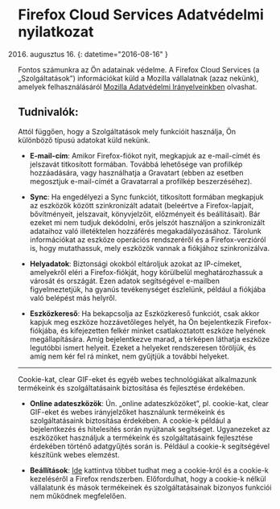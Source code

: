 # Firefox Cloud Services Adatvédelmi nyilatkozat

2016. augusztus 16.
{: datetime="2016-08-16" }

Fontos számunkra az Ön adatainak védelme. A Firefox Cloud Services (a „Szolgáltatások”) információkat küld a Mozilla vállalatnak (azaz nekünk), amelyek felhasználásáról [Mozilla Adatvédelmi Irányelveinkben](https://www.mozilla.org/privacy/) olvashat.

## Tudnivalók:

Attól függően, hogy a Szolgáltatások mely funkcióit használja, Ön különböző típusú adatokat küld nekünk.

* **E-mail-cím**: Amikor Firefox-fiókot nyit, megkapjuk az e-mail-címét és jelszavát titkosított formában. Továbbá lehetősége van profilkép hozzáadására, vagy használhatja a Gravatart (ebben az esetben megosztjuk e-mail-címét a Gravatarral a profilkép beszerzéséhez).

* **Sync**: Ha engedélyezi a Sync funkciót, titkosított formában megkapjuk az eszközök között szinkronizált adatait (beleértve a Firefox-lapjait, bővítményeit, jelszavait, könyvjelzőit, előzményeit és beállításait). Bár ezeket mi nem tudjuk dekódolni, erős jelszót használjon a szinkronizált adataihoz való illetéktelen hozzáférés megakadályozásához. Tárolunk információkat az eszköze operációs rendszeréről és a Firefox-verzióról is, hogy mutathassuk, mely eszközök vannak a fiókjához szinkronizálva.

* **Helyadatok**: Biztonsági okokból eltároljuk azokat az IP-címeket, amelyekről eléri a Firefox-fiókját, hogy körülbelül meghatározhassuk a városát és országát. Ezen adatok segítségével e-mailben figyelmeztetjük, ha gyanús tevékenységet észlelünk, például a fiókjába való belépést más helyről.
    
 * **Eszközkereső**: Ha bekapcsolja az Eszközkereső funkciót, csak akkor kapjuk meg eszköze hozzávetőleges helyét, ha Ön bejelentkezik Firefox-fiókjába, és kifejezetten felkér minket csatlakoztatott eszköze helyének megállapítására. Amíg bejelentkezve marad, a térképen láthatja eszköze legutóbbi ismert helyeit. Ezeket a helyeket rendszeresen töröljük, és amíg nem kér fel rá minket, nem gyűjtjük a további helyeket.

---------------------------------------

Cookie-kat, clear GIF-eket és egyéb webes technológiákat alkalmazunk termékeink és szolgáltatásaink biztosítása és fejlesztése érdekében.

* **Online adateszközök**: Ún. „online adateszközöket”, pl. cookie-kat, clear GIF-eket és webes irányjelzőket használunk termékeink és szolgáltatásaink biztosítása érdekében. A cookie-k például a bejelentkezés és hitelesítés során nyújtanak segítséget. Ugyanezeket az eszközöket használjuk a termékeink és szolgáltatásaink fejlesztése érdekében történő adatgyűjtés során is. Például a cookie-k segítségével készítünk webes elemzést.

* **Beállítások**: [Ide](https://support.mozilla.org/hu/kb/S%C3%BCtik%20kezel%C3%A9se) kattintva többet tudhat meg a cookie-król és a cookie-k kezeléséről a Firefox rendszerben. Előfordulhat, hogy a cookie-k nélkül vállalatunk és mások termékeinek és szolgáltatásainak bizonyos funkciói nem működnek megfelelően.
